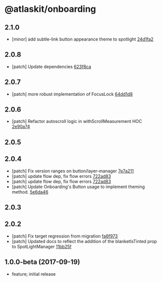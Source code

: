 # @atlaskit/onboarding

## 2.1.0
- [minor] add subtle-link button appearance theme to spotlight [24d1fa2](https://bitbucket.org/atlassian/atlaskit-mk-2/commits/24d1fa2)

## 2.0.8

- [patch] Update dependencies [623f8ca](https://bitbucket.org/atlassian/atlaskit-mk-2/commits/623f8ca)

## 2.0.7
- [patch] more robust implementation of FocusLock [64dd1d8](https://bitbucket.org/atlassian/atlaskit-mk-2/commits/64dd1d8)

## 2.0.6
- [patch] Refactor autoscroll logic in withScrollMeasurement HOC [2e90a74](https://bitbucket.org/atlassian/atlaskit-mk-2/commits/2e90a74)

## 2.0.5

## 2.0.4
- [patch] Fix version ranges on button/layer-manager [7e7a211](https://bitbucket.org/atlassian/atlaskit-mk-2/commits/7e7a211)
- [patch] update flow dep, fix flow errors  [722ad83](https://bitbucket.org/atlassian/atlaskit-mk-2/commits/722ad83)
- [patch] update flow dep, fix flow errors  [722ad83](https://bitbucket.org/atlassian/atlaskit-mk-2/commits/722ad83)
- [patch] Update Onboarding's Button usage to implement theming method. [5e6da46](https://bitbucket.org/atlassian/atlaskit-mk-2/commits/5e6da46)

## 2.0.3

## 2.0.2
- [patch] Fix target regression from migration [fa6f973](https://bitbucket.org/atlassian/atlaskit-mk-2/commits/fa6f973)
- [patch] Updated docs to reflect the addition of the blanketIsTinted prop to SpotLightManager [11bb25f](https://bitbucket.org/atlassian/atlaskit-mk-2/commits/11bb25f)

## 1.0.0-beta (2017-09-19)

* feature; initial release

